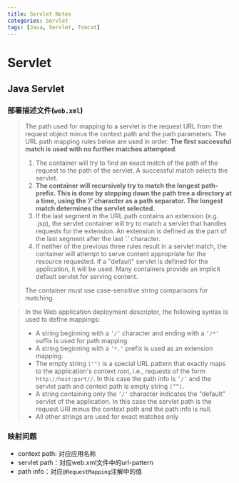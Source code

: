 ```yaml
---
title: Servlet Notes
categories: Servlet
tags: [Java, Servlet, Tomcat]
---
```

# Servlet

## Java Servlet

### 部署描述文件(`web.xml`)

> The path used for mapping to a servlet is the request URL from the request object minus the context path and the path parameters. The URL path mapping rules below are used in order. **The first successful match is used with no further matches attempted**:
>
> 1. The container will try to find an exact match of the path of the request to the path of the servlet. A successful match selects the servlet.
> 2. **The container will recursively try to match the longest path-prefix. This is done by stepping down the path tree a directory at a time, using the ’/’ character as a path separator. The longest match determines the servlet selected.**
> 3. If the last segment in the URL path contains an extension (e.g. .jsp), the servlet container will try to match a servlet that handles requests for the extension. An extension is defined as the part of the last segment after the last ’.’ character.
> 4. If neither of the previous three rules result in a servlet match, the container will attempt to serve content appropriate for the resource requested. If a "default" servlet is defined for the application, it will be used. Many containers provide an implicit default servlet for serving content.
>
> The container must use case-sensitive string comparisons for matching.

> In the Web application deployment descriptor, the following syntax is used to define mappings:
>
> - A string beginning with a `‘/’` character and ending with a `‘/*’` suffix is used for path mapping.
> - A string beginning with a `‘*.’` prefix is used as an extension mapping.
> - The empty string `("")` is a special URL pattern that exactly maps to the application's context root, i.e., requests of the form `http://host:port//`. In this case the path info is `’/’` and the servlet path and context path is empty string `(““)`.
> - A string containing only the `’/’` character indicates the "default" servlet of the application. In this case the servlet path is the request URI minus the context path and the path info is null.
> - All other strings are used for exact matches only



### 映射问题

* context path: 对应应用名称
* servlet path：对应web.xml文件中的url-pattern
* path info：对应`@RequestMapping`注解中的值

